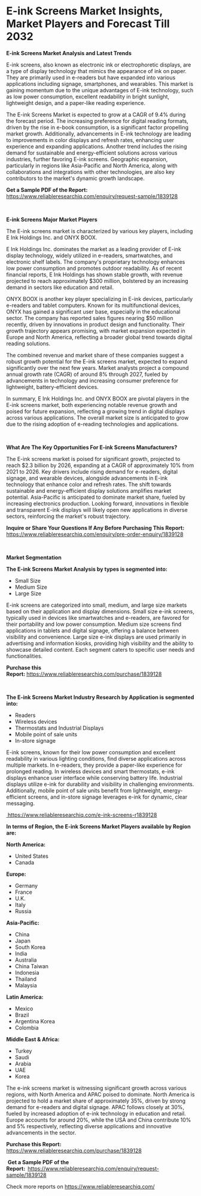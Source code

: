 <p><h1>E-ink Screens Market Insights, Market Players and Forecast Till 2032</h1></p><p><strong>E-ink Screens Market Analysis and Latest Trends</strong></p>
<p><p>E-ink screens, also known as electronic ink or electrophoretic displays, are a type of display technology that mimics the appearance of ink on paper. They are primarily used in e-readers but have expanded into various applications including signage, smartphones, and wearables. This market is gaining momentum due to the unique advantages of E-ink technology, such as low power consumption, excellent readability in bright sunlight, lightweight design, and a paper-like reading experience.</p><p>The E-ink Screens Market is expected to grow at a CAGR of 9.4% during the forecast period. The increasing preference for digital reading formats, driven by the rise in e-book consumption, is a significant factor propelling market growth. Additionally, advancements in E-ink technology are leading to improvements in color displays and refresh rates, enhancing user experience and expanding applications. Another trend includes the rising demand for sustainable and energy-efficient solutions across various industries, further favoring E-ink screens. Geographic expansion, particularly in regions like Asia-Pacific and North America, along with collaborations and integrations with other technologies, are also key contributors to the market's dynamic growth landscape.</p></p>
<p><strong>Get a Sample PDF of the Report:&nbsp;</strong> <a href="https://www.reliableresearchiq.com/enquiry/request-sample/1839128?utm_campaign=3524&utm_medium=2&utm_source=Github&utm_content=ia&utm_term=26032025&utm_id=e-ink-screens">https://www.reliableresearchiq.com/enquiry/request-sample/1839128</a></p>
<p>&nbsp;</p>
<p><strong>E-ink Screens Major Market Players</strong></p>
<p><p>The E-ink screens market is characterized by various key players, including E Ink Holdings Inc. and ONYX BOOX. </p><p>E Ink Holdings Inc. dominates the market as a leading provider of E-ink display technology, widely utilized in e-readers, smartwatches, and electronic shelf labels. The company's proprietary technology enhances low power consumption and promotes outdoor readability. As of recent financial reports, E Ink Holdings has shown stable growth, with revenue projected to reach approximately $300 million, bolstered by an increasing demand in sectors like education and retail.</p><p>ONYX BOOX is another key player specializing in E-ink devices, particularly e-readers and tablet computers. Known for its multifunctional devices, ONYX has gained a significant user base, especially in the educational sector. The company has reported sales figures nearing $50 million recently, driven by innovations in product design and functionality. Their growth trajectory appears promising, with market expansion expected in Europe and North America, reflecting a broader global trend towards digital reading solutions.</p><p>The combined revenue and market share of these companies suggest a robust growth potential for the E-ink screens market, expected to expand significantly over the next few years. Market analysts project a compound annual growth rate (CAGR) of around 8% through 2027, fueled by advancements in technology and increasing consumer preference for lightweight, battery-efficient devices.</p><p>In summary, E Ink Holdings Inc. and ONYX BOOX are pivotal players in the E-ink screens market, both experiencing notable revenue growth and poised for future expansion, reflecting a growing trend in digital displays across various applications. The overall market size is anticipated to grow due to the rising adoption of e-reading technologies and applications.</p></p>
<p>&nbsp;</p>
<p><strong>What Are The Key Opportunities For E-ink Screens Manufacturers?</strong></p>
<p><p>The E-ink screens market is poised for significant growth, projected to reach $2.3 billion by 2026, expanding at a CAGR of approximately 10% from 2021 to 2026. Key drivers include rising demand for e-readers, digital signage, and wearable devices, alongside advancements in E-ink technology that enhance color and refresh rates. The shift towards sustainable and energy-efficient display solutions amplifies market potential. Asia-Pacific is anticipated to dominate market share, fueled by increasing electronics production. Looking forward, innovations in flexible and transparent E-ink displays will likely open new applications in diverse sectors, reinforcing the market's robust trajectory.</p></p>
<p><strong>Inquire or Share Your Questions If Any Before Purchasing This Report:</strong> <a href="https://www.reliableresearchiq.com/enquiry/pre-order-enquiry/1839128?utm_campaign=3524&utm_medium=2&utm_source=Github&utm_content=ia&utm_term=26032025&utm_id=e-ink-screens">https://www.reliableresearchiq.com/enquiry/pre-order-enquiry/1839128</a></p>
<p>&nbsp;</p>
<p><strong>Market Segmentation</strong></p>
<p><strong>The E-ink Screens Market Analysis by types is segmented into:</strong></p>
<p><ul><li>Small Size</li><li>Medium Size</li><li>Large Size</li></ul></p>
<p><p>E-ink screens are categorized into small, medium, and large size markets based on their application and display dimensions. Small size e-ink screens, typically used in devices like smartwatches and e-readers, are favored for their portability and low power consumption. Medium size screens find applications in tablets and digital signage, offering a balance between visibility and convenience. Large size e-ink displays are used primarily in advertising and information kiosks, providing high visibility and the ability to showcase detailed content. Each segment caters to specific user needs and functionalities.</p></p>
<p><strong>Purchase this Report:&nbsp;</strong><a href="https://www.reliableresearchiq.com/purchase/1839128?utm_campaign=3524&utm_medium=2&utm_source=Github&utm_content=ia&utm_term=26032025&utm_id=e-ink-screens">https://www.reliableresearchiq.com/purchase/1839128</a></p>
<p>&nbsp;</p>
<p><strong>The E-ink Screens Market Industry Research by Application is segmented into:</strong></p>
<p><ul><li>Readers</li><li>Wireless devices</li><li>Thermostats and Industrial Displays</li><li>Mobile point of sale units</li><li>In-store signage</li></ul></p>
<p><p>E-ink screens, known for their low power consumption and excellent readability in various lighting conditions, find diverse applications across multiple markets. In e-readers, they provide a paper-like experience for prolonged reading. In wireless devices and smart thermostats, e-ink displays enhance user interface while conserving battery life. Industrial displays utilize e-ink for durability and visibility in challenging environments. Additionally, mobile point of sale units benefit from lightweight, energy-efficient screens, and in-store signage leverages e-ink for dynamic, clear messaging.</p></p>
<p><a href="https://www.reliableresearchiq.com/e-ink-screens-r1839128?utm_campaign=3524&utm_medium=2&utm_source=Github&utm_content=ia&utm_term=26032025&utm_id=e-ink-screens">&nbsp;https://www.reliableresearchiq.com/e-ink-screens-r1839128</a></p>
<p><strong>In terms of Region, the E-ink Screens Market Players available by Region are:</strong></p>
<p>
    <p> <strong> North America: </strong>
        <ul>
            <li>United States</li>
            <li>Canada</li>
        </ul>
        </p> 
    <p> <strong> Europe: </strong>
        <ul>
            <li>Germany</li>
            <li>France</li>
            <li>U.K.</li>
            <li>Italy</li>
            <li>Russia</li>
        </ul>
        </p> 
    <p> <strong> Asia-Pacific: </strong>
        <ul>
            <li>China</li>
            <li>Japan</li>
            <li>South Korea</li>
            <li>India</li>
            <li>Australia</li>
            <li>China Taiwan</li>
            <li>Indonesia</li>
            <li>Thailand</li>
            <li>Malaysia</li>
        </ul>
        </p> 
    <p> <strong> Latin America: </strong>
        <ul>
            <li>Mexico</li>
            <li>Brazil</li>
            <li>Argentina Korea</li>
            <li>Colombia</li>
        </ul>
        </p> 
    <p> <strong> Middle East & Africa: </strong>
        <ul>
            <li>Turkey</li>
            <li>Saudi</li>
            <li>Arabia</li>
            <li>UAE</li>
            <li>Korea</li>
        </ul>
    </p>
    </p>
<p><p>The e-ink screens market is witnessing significant growth across various regions, with North America and APAC poised to dominate. North America is projected to hold a market share of approximately 35%, driven by strong demand for e-readers and digital signage. APAC follows closely at 30%, fueled by increased adoption of e-ink technology in education and retail. Europe accounts for around 20%, while the USA and China contribute 10% and 5% respectively, reflecting diverse applications and innovative advancements in the sector.</p></p>
<p><strong>Purchase this Report: </strong><a href="https://www.reliableresearchiq.com/purchase/1839128?utm_campaign=3524&utm_medium=2&utm_source=Github&utm_content=ia&utm_term=26032025&utm_id=e-ink-screens">https://www.reliableresearchiq.com/purchase/1839128</a></p>
<p>&nbsp;<strong>Get a Sample PDF of the Report:&nbsp;&nbsp;</strong><a href="https://www.reliableresearchiq.com/enquiry/request-sample/1839128?utm_campaign=3524&utm_medium=2&utm_source=Github&utm_content=ia&utm_term=26032025&utm_id=e-ink-screens">https://www.reliableresearchiq.com/enquiry/request-sample/1839128</a></p>
<p><strong></strong></p>
<p>Check more reports on <a href="https://www.reliableresearchiq.com/?utm_campaign=3524&utm_medium=2&utm_source=Github&utm_content=ia&utm_term=26032025&utm_id=e-ink-screens">https://www.reliableresearchiq.com/</a></p>